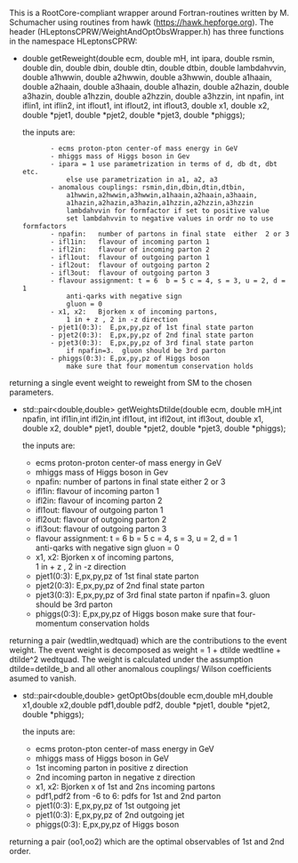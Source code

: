 This is a RootCore-compliant wrapper around Fortran-routines written by M. Schumacher using routines from hawk (https://hawk.hepforge.org). 
The header (HLeptonsCPRW/WeightAndOptObsWrapper.h) has three functions in the namespace HLeptonsCPRW:



-  double getReweight(double ecm, double mH, int ipara, double rsmin, 
   double din, double dbin, double dtin, double dtbin, double lambdahvvin, 
   double a1hwwin, double a2hwwin, double a3hwwin, double a1haain, double a2haain, double a3haain, 
   double a1hazin,  double a2hazin, double a3hazin, double a1hzzin, double a2hzzin, double a3hzzin, 
   int npafin, int iflin1, int iflin2, int iflout1, int iflout2, int iflout3, 
   double x1, double x2, double *pjet1, double *pjet2, double *pjet3, double *phiggs);
   
   the inputs are:
   
              - ecms proton-pton center-of mass energy in GeV 
              - mhiggs mass of Higgs boson in Gev
              - ipara = 1 use parametrization in terms of d, db dt, dbt etc.
                  else use parametrization in a1, a2, a3
              - anomalous couplings: rsmin,din,dbin,dtin,dtbin, 
                  a1hwwin,a2hwwin,a3hwwin,a1haain,a2haain,a3haain,
                  a1hazin,a2hazin,a3hazin,a1hzzin,a2hzzin,a3hzzin
                  lambdahvvin for formfactor if set to positive value
                  set lambdahvvin to negative values in ordr no to use formfactors
              - npafin:   number of partons in final state  either  2 or 3 
              - ifl1in:   flavour of incoming parton 1  
              - ifl2in:   flavour of incoming parton 2
              - ifl1out:  flavour of outgoing parton 1  
              - ifl2out:  flavour of outgoing parton 2
              - ifl3out:  flavour of outgoing parton 3
              - flavour assignment: t = 6  b = 5 c = 4, s = 3, u = 2, d = 1   
                  anti-qarks with negative sign
                  gluon = 0 
              - x1, x2:   Bjorken x of incoming partons,  
                  1 in + z , 2 in -z direction
              - pjet1(0:3):  E,px,py,pz of 1st final state parton
              - pjet2(0:3):  E,px,py,pz of 2nd final state parton 
              - pjet3(0:3):  E,px,py,pz of 3rd final state parton 
                  if npafin=3.  gluon should be 3rd parton
              - phiggs(0:3): E,px,py,pz of Higgs boson
                  make sure that four momentum conservation holds 
  
  returning a single event weight to reweight from SM to the chosen parameters.
  


   
- std::pair<double,double> getWeightsDtilde(double ecm, double mH,int npafin, int ifl1in,int ifl2in,int ifl1out, int ifl2out, int ifl3out, double x1, double x2, double* pjet1, double *pjet2, double *pjet3, double *phiggs);
  
  the inputs are:

    - ecms proton-proton center-of mass energy in GeV 
    - mhiggs mass of Higgs boson in Gev
    - npafin:   number of partons in final state  either  2 or 3 
    - ifl1in:   flavour of incoming parton 1  
    - ifl2in:   flavour of incoming parton 2
    - ifl1out:  flavour of outgoing parton 1  
    - ifl2out:  flavour of outgoing parton 2
    - ifl3out:  flavour of outgoing parton 3
    - flavour assignment: t = 6  b = 5 c = 4, s = 3, u = 2, d = 1   
        anti-qarks with negative sign
        gluon = 0 
    - x1, x2:   Bjorken x of incoming partons,  
        1 in + z , 2 in -z direction
    - pjet1(0:3):  E,px,py,pz of 1st final state parton
    - pjet2(0:3):  E,px,py,pz of 2nd final state parton 
    - pjet3(0:3):  E,px,py,pz of 3rd final state parton 
        if npafin=3.  gluon should be 3rd parton
    - phiggs(0:3): E,px,py,pz of Higgs boson
        make sure that four-momentum conservation holds 

returning a pair (wedtlin,wedtquad) which are the contributions to the event weight. The event weight is decomposed as weight = 1 + dtilde wedtline + dtilde^2 wedtquad. 
The weight is calculated under the assumption dtilde=detilde_b and all other anomalous couplings/ Wilson coefficients asumed to vanish.
     
   



- std::pair<double,double> getOptObs(double ecm,double mH,double x1,double x2,double pdf1,double pdf2, double *pjet1, double *pjet2, double *phiggs);

  the inputs are:

    - ecms proton-pton center-of mass energy in GeV 
    - mhiggs mass of Higgs boson in GeV
    - 1st incoming parton in positive z direction
    - 2nd incoming parton in negative z direction
    - x1, x2: Bjorken x of 1st and 2ns incoming partons
    - pdf1,pdf2 from -6 to 6: pdfs for 1st and 2nd parton
    - pjet1(0:3):  E,px,py,pz of 1st outgoing jet
    - pjet1(0:3):  E,px,py,pz of 2nd outgoing jet
    - phiggs(0:3): E,px,py,pz of Higgs boson
    
returning a pair (oo1,oo2) which are the optimal observables of 1st and 2nd order.
